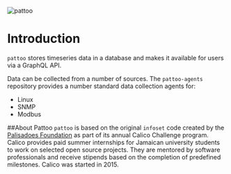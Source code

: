 ![pattoo](https://user-images.githubusercontent.com/16875803/66711530-9bdbab80-ed42-11e9-913f-7a21ede86d8f.png)

# Introduction
`pattoo` stores timeseries data in a database and makes it available for users via a GraphQL API.

Data can be collected from a number of sources. The `pattoo-agents` repository provides a number standard data collection agents for:

* Linux
* SNMP
* Modbus

##About Pattoo
`pattoo` is based on the original `infoset` code created by the [Palisadoes Foundation](http://www.palisadoes.org) as part of its annual Calico Challenge program. Calico provides paid summer internships for  Jamaican university students to work on selected open source projects. They are mentored by software professionals and receive stipends based on the completion of predefined milestones. Calico was started in 2015.